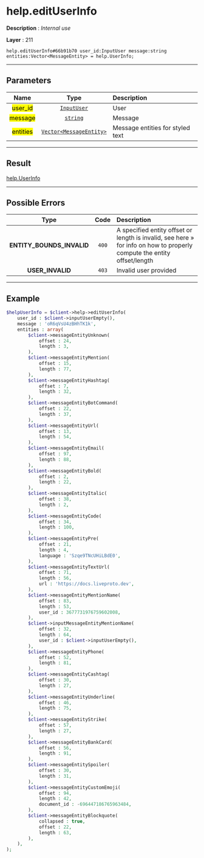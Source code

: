# help.editUserInfo

**Description** : *Internal use*

**Layer** : 211

```tl
help.editUserInfo#66b91b70 user_id:InputUser message:string entities:Vector<MessageEntity> = help.UserInfo;
```

---

## Parameters

| Name | Type | Description |
| :---: | :---: | :--- |
| <mark>user_id</mark> | [`InputUser`](type/InputUser) | User |
| <mark>message</mark> | [`string`](type/string) | Message |
| <mark>entities</mark> | [`Vector<MessageEntity>`](type/MessageEntity) | Message entities for styled text |

---

## Result

[help.UserInfo](type/help.UserInfo)

---

## Possible Errors

| Type | Code | Description |
| :---: | :---: | :--- |
| **ENTITY_BOUNDS_INVALID** | `400` | A specified entity offset or length is invalid, see here » for info on how to properly compute the entity offset/length |
| **USER_INVALID** | `403` | Invalid user provided |

---

## Example

```php
$helpUserInfo = $client->help->editUserInfo(
	user_id : $client->inputUserEmpty(),
	message : 'oR6qVsU4zBHhTK1k',
	entities : array(
		$client->messageEntityUnknown(
			offset : 24,
			length : 3,
		),
		$client->messageEntityMention(
			offset : 15,
			length : 77,
		),
		$client->messageEntityHashtag(
			offset : 7,
			length : 32,
		),
		$client->messageEntityBotCommand(
			offset : 22,
			length : 37,
		),
		$client->messageEntityUrl(
			offset : 13,
			length : 54,
		),
		$client->messageEntityEmail(
			offset : 97,
			length : 88,
		),
		$client->messageEntityBold(
			offset : 2,
			length : 22,
		),
		$client->messageEntityItalic(
			offset : 38,
			length : 2,
		),
		$client->messageEntityCode(
			offset : 34,
			length : 100,
		),
		$client->messageEntityPre(
			offset : 21,
			length : 4,
			language : 'Szqe9TNcUHiLBdE0',
		),
		$client->messageEntityTextUrl(
			offset : 71,
			length : 56,
			url : 'https://docs.liveproto.dev',
		),
		$client->messageEntityMentionName(
			offset : 83,
			length : 53,
			user_id : 3677731976759602008,
		),
		$client->inputMessageEntityMentionName(
			offset : 32,
			length : 64,
			user_id : $client->inputUserEmpty(),
		),
		$client->messageEntityPhone(
			offset : 52,
			length : 81,
		),
		$client->messageEntityCashtag(
			offset : 30,
			length : 27,
		),
		$client->messageEntityUnderline(
			offset : 46,
			length : 75,
		),
		$client->messageEntityStrike(
			offset : 57,
			length : 27,
		),
		$client->messageEntityBankCard(
			offset : 56,
			length : 91,
		),
		$client->messageEntitySpoiler(
			offset : 30,
			length : 31,
		),
		$client->messageEntityCustomEmoji(
			offset : 94,
			length : 42,
			document_id : -696447186765963484,
		),
		$client->messageEntityBlockquote(
			collapsed : true,
			offset : 22,
			length : 63,
		),
	),
);
```